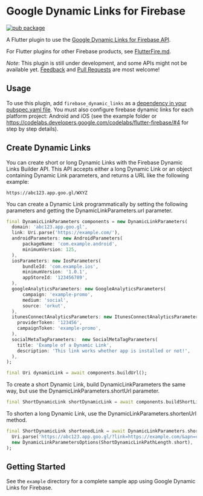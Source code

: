 # Google Dynamic Links for Firebase

[![pub package](https://img.shields.io/pub/v/firebase_dynamic_links.svg)](https://pub.dartlang.org/packages/firebase_dynamic_links)

A Flutter plugin to use the [Google Dynamic Links for Firebase API](https://firebase.google.com/docs/dynamic-links/).

For Flutter plugins for other Firebase products, see [FlutterFire.md](https://github.com/flutter/plugins/blob/master/FlutterFire.md).

*Note*: This plugin is still under development, and some APIs might not be available yet. [Feedback](https://github.com/flutter/flutter/issues) and [Pull Requests](https://github.com/flutter/plugins/pulls) are most welcome!

## Usage

To use this plugin, add `firebase_dynamic_links` as a [dependency in your pubspec.yaml file](https://flutter.io/platform-plugins/). You must also configure firebase dynamic links for each platform project: Android and iOS (see the example folder or https://codelabs.developers.google.com/codelabs/flutter-firebase/#4 for step by step details).

## Create Dynamic Links

You can create short or long Dynamic Links with the Firebase Dynamic Links Builder API. This API accepts either a long Dynamic Link or an object containing Dynamic Link parameters, and returns a URL like the following example:

```
https://abc123.app.goo.gl/WXYZ
```

You can create a Dynamic Link programmatically by setting the following parameters and getting the DynamicLinkParameters.url parameter.

```dart
final DynamicLinkParameters components = new DynamicLinkParameters(
  domain: 'abc123.app.goo.gl',
  link: Uri.parse('https://example.com/'),
  androidParameters: new AndroidParameters(
      packageName: 'com.example.android',
      minimumVersion: 125,
  ),
  iosParameters: new IosParameters(
      bundleId: 'com.example.ios',
      minimumVersion: '1.0.1',
      appStoreId: '123456789',
  ),
  googleAnalyticsParameters: new GoogleAnalyticsParameters(
      campaign: 'example-promo',
      medium: 'social',
      source: 'orkut',
  ),
  itunesConnectAnalyticsParameters: new ItunesConnectAnalyticsParameters(
    providerToken: '123456',
    campaignToken: 'example-promo',
  ),
  socialMetaTagParameters:  new SocialMetaTagParameters(
    title: 'Example of a Dynamic Link',
    description: 'This link works whether app is installed or not!',
  ),
);

final Uri dynamicLink = await components.buildUrl();
```

To create a short Dynamic Link, build DynamicLinkParameters the same way, but use the DynamicLinkParameters.shortUrl parameter.

```dart
final ShortDynamicLink shortDynamicLink = await components.buildShortLink();
```

To shorten a long Dynamic Link, use the DynamicLinkParameters.shortenUrl method.

```dart
final ShortDynamicLink shortenedLink = await DynamicLinkParameters.shortenUrl(
  Uri.parse('https://abc123.app.goo.gl/?link=https://example.com/&apn=com.example.android&ibn=com.example.ios'),
  new DynamicLinkParametersOptions(ShortDynamicLinkPathLength.short),
);
```

## Getting Started

See the `example` directory for a complete sample app using Google Dynamic Links for Firebase.